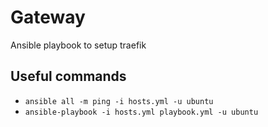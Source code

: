 # Gateway

Ansible playbook to setup traefik

## Useful commands

- `ansible all -m ping -i hosts.yml -u ubuntu`
- `ansible-playbook -i hosts.yml playbook.yml -u ubuntu`
